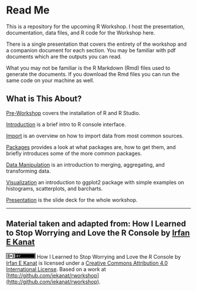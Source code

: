 # Read Me

This is a repository for the upcoming R Workshop. I host the presentation, documentation, data files, and R code for the Workshop here.

There is a single presentation that covers the entirety of the workshop and a companion document for each section. You may be familiar with pdf documents which are the outputs you can read. 

What you may not be familiar is the R Markdown (Rmd) files used to generate the documents. If you download the Rmd files you can run the same code on your machine as well.


## What is This About?

[Pre-Workshop](0_New_Pre_Workshop_updated.pdf) covers the installation of R and R Studio.

[Introduction](new_introduction.pdf) is a brief intro to R console interface.

[Import](new_import.pdf) is an overview on how to import data from most common sources.

[Packages](.pdf) provides a look at what packages are, how to get them, and briefly introduces some of the more common packages.

[Data Manipulation](New_Data_manipulation.pdf) is an introduction to merging, aggregating, and transforming data.

[Visualization](.pdf) an introduction to ggplot2 package with simple examples on histograms, scatterplots, and barcharts.

[Presentation](Rwrkshp.pdf) is the slide deck for the whole workshop.


-------
## Material taken and adapted from: How I Learned to Stop Worrying and Love the R Console by [Irfan E Kanat](http://irfankanat.com)


![Creative Commons 4](cc.png) How I Learned to Stop Worrying and Love the R Console by [Irfan E Kanat](http://irfankanat.com) is licensed under a [Creative Commons Attribution 4.0 International License](http://creativecommons.org/licenses/by/4.0/). Based on a work at [http://github.com/iekanat/rworkshop](http://github.com/iekanat/rworkshop).
